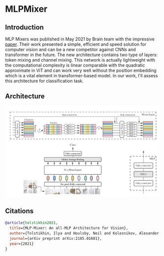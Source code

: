 # MLPMixer

## Introduction
MLP Mixers was published in May 2021 by Brain team with the impressive [paper](https://arxiv.org/abs/2105.01601v1).
Their work presented a simple, efficient and speed solution for computer vision and can be a new competitor against CNNs
and transformer in the future. The new architecture contains two type of layers: token mixing and channel mixing. This network
is actually lightweight with the computational complexity is linear comparable with the quadratic approximate in ViT and can work
very well without the position embedding which is a vital element in transformer-based model. In our work, I'll assess this architecture 
for classification task. 

## Architecture
![](images/architecture.png)

## Citations
```bibtex
@article{tolstikhin2021,
  title={MLP-Mixer: An all-MLP Architecture for Vision},
  author={Tolstikhin, Ilya and Houlsby, Neil and Kolesnikov, Alexander and Beyer, Lucas and Zhai, Xiaohua and Unterthiner, Thomas and Yung, Jessica and Keysers, Daniel and Uszkoreit, Jakob and Lucic, Mario and Dosovitskiy, Alexey},
  journal={arXiv preprint arXiv:2105.01601},
  year={2021}
}
```
